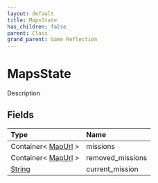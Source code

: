 ```yaml
---
layout: default
title: MapsState
has_children: false
parent: Class
grand_parent: Game Reflection
---
```

# MapsState
Description 

## Fields

| Type | Name |
|:----------|:--------------|
| Container< [MapUrl](/riftbreaker-wiki/docs/game-reflection/classes/map_url/) > | missions |
| Container< [MapUrl](/riftbreaker-wiki/docs/game-reflection/classes/map_url/) > | removed_missions |
| [String](/riftbreaker-wiki/docs/game-reflection/components/string/) | current_mission |

